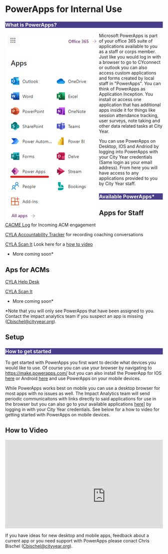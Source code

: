# PowerApps for Internal Use

<body><h3 style="background-color:darkslateblue;"><c style=color:white;">What is PowerApps?</h3></body>

<img style="float: Left;" src="_images/Apps Menu-PowerApps.PNG">

Microsoft PowerApps is part of your office 365 suite of applications available to you as a staff or corps member. Just like you would log in with a browser to go to CYconnect or outlook you can also access custom applications and forms created by local staff in "PowerApps". You can think of PowerApps as Application Inception. You install or access one application that has additional apps inside it for things like session attendance tracking, user surveys, note taking and other data related tasks at City Year.

You can use PowerApps on Desktop, IOS and Andriod by logging into PowerApps with your City Year credentials (Same login as your email address). From here you will have access to any applications provided to you by City Year staff.

<!-- Old embedded picture code.
<p align="Left">
<img src="_images/Apps Menu-PowerApps.PNG" alt="IA-Roles" style="width:30%;"/>
</p>
-->

<body><h3 style="background-color:darkslateblue;"><c style=color:white;">Available PowerApps*</h3></body>

## Apps for Staff

[CACME Log](https://apps.powerapps.com/play/177e2b1e-389e-4c53-ab89-6e45eb360827?tenantId=a5c7899f-d129-48f6-ac88-8f97f366da74) for Incoming ACM engagement

[CYLA Accountability Tracker](https://apps.powerapps.com/play/815f8342-e375-4d4e-b033-bf500464c234?tenantId=a5c7899f-d129-48f6-ac88-8f97f366da74) for recording coaching conversations

[CYLA Scan It](https://apps.powerapps.com/play/66197cdf-c395-466e-959f-8de857536aff?tenantId=a5c7899f-d129-48f6-ac88-8f97f366da74) Look here for a [how to video](https://web.microsoftstream.com/video/636dce45-f1ea-48dc-8ef9-29f7e014ee06)

* More coming soon*

## Aps for ACMs

[CYLA Help Desk](https://apps.powerapps.com/play/e59acea6-d9ca-4183-b9fb-66d9844f2b01?tenantId=a5c7899f-d129-48f6-ac88-8f97f366da74)

[CYLA Scan It](https://apps.powerapps.com/play/66197cdf-c395-466e-959f-8de857536aff?tenantId=a5c7899f-d129-48f6-ac88-8f97f366da74)

* More coming soon*

*Note that you will only see PowerApps that have been assigned to you. Contact the impact analytics team if you suspect an app is missing (Cbischel@cityyear.org).

## Setup

<body><h3 style="background-color:darkslateblue;"><c style=color:white;">How to get started</h3></body>

To get started with PowerApps you first want to decide what devices you would like to use. Of course you can use your browser by navigating to https://make.powerapps.com/ but you can also install the PowerApp for IOS [here](https://apps.apple.com/us/app/power-apps/id1047318566) or Android [here](https://play.google.com/store/apps/details?id=com.microsoft.msapps&hl=en_US&gl=US) and use PowerApps on your mobile devices. 

While PowerApps works best on mobile you can use a desktop browser for most apps with no issues as well. The Impact Analytics team will send periodic communicaitons with links directly to said applications for use in the browser but you can also go to your available applications [here](https://make.powerapps.com/)] by logging in with your City Year credentials. See below for a how to video for getting started with PowerApps on mobile devices.

## How to Video

<div style='max-width: 640px'><div style='position: relative; padding-bottom: 56.25%; height: 0; overflow: hidden;'><iframe width="640" height="360" src="https://web.microsoftstream.com/embed/video/bdd9034f-cd0a-4e5a-ab78-39bd7a3e71a0?autoplay=false&showinfo=true" allowfullscreen style="border:none;" allowfullscreen style="border:none; position: absolute; top: 0; left: 0; right: 0; bottom: 0; height: 100%; max-width: 100%;"></iframe></div></div>

If you have ideas for new desktop and mobile apps, feedback about a current app or you need support with PowerApps please conact Chris Bischel (Cbischel@cityyear.org).